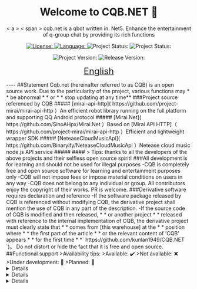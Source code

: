 <h1 align="center">Welcome to CQB.NET   👋</h1>
<p align = "center" > < a > < span > cqb.net is a qbot written in. Net5. Enhance the entertainment of q-group chat by providing its rich functions <span/> <a></p>
<p align="center">
<a href=" https://github.com/kunlan1949/CQB.NET/blob/master/MIT-license.md ">
<img alt="License:" src=" https://img.shields.io/badge/license-MIT-yellow.svg " target="_blank" />
</a>
<a href=" https://docs.microsoft.com/en-us/dotnet/csharp/ ">
<img alt="Language:" src=" https://img.shields.io/badge/language-C%23 -orange" target="_blank" />
</a>  
<a>
<img alt="Project Status:" src=" https://img.shields.io/badge/status-dev-blue " target="_blank" />
</a>
<a>
<img alt="Project Status:" src=" https://img.shields.io/badge/available-%E2%88%9A -green" target="_blank" />
</a>
</p>
<p align="center">
<a>
<img alt="Project Version:" src=" https://img.shields.io/badge/version-0.0.1-blueviolet " target="_blank" />
</a>
<a>
<img alt="Release Version:" src=" https://img.shields.io/badge/release-0.0.1-brightgreen " target="_blank" />
</a>
</p>
<p align="center"><a href=" https://github.com/kunlan1949/CQB.NET/blob/master/README-eng.md "><font size=5>English</font></a></p>
----
##Statement
Cqb.net (hereinafter referred to as CQB) is an open source work. Due to the particularity of the project, various functions may * * be abnormal * * or * * stop updating at any time**
###Project source referenced by CQB
##### [mirai-api-http]( https://github.com/project-mirai/mirai-api-http ）An efficient robot library running on the full platform and supporting QQ Android protocol
##### [Mirai.Net]( https://github.com/SinoAHpx/Mirai.Net ）Based on [Mirai API HTTP]（ https://github.com/project-mirai/mirai-api-http ）Efficient and lightweight wrapper SDK
##### [NeteaseCloudMusicApi]( https://github.com/Binaryify/NeteaseCloudMusicApi ）Netease cloud music node.js API service
##### 
####
>  	 Tips: thanks to all the developers of the above projects and their selfless open source spirit!
###All development is for learning and should not be used for illegal purposes
-CQB is completely free and open source software for learning and entertainment purposes only
-CQB will not impose fees or impose material conditions on users in any way
-CQB does not belong to any individual or group. All contributors enjoy the copyright of their works. PR is welcome.
###Derivative software requires declaration and reference
-If the software package released by CQB is referenced without modifying CQB, the derivative project shall mention the use of CQB in any part of the description.
-If the source code of CQB is modified and then released, * * or another project * * released with reference to the internal implementation of CQB, the derivative project must clearly state that * * comes from [this warehouse] at the * * position where * * the first part of the article * * or the relevant content of 'CQB' appears * * for the first time * *` https://github.com/kunlan1949/CQB.NET `)。 Do not distort or hide the fact that it is free and open source.
##Functional support
>Availability tips:
>Available: ✔️
>Not available: ❌
>Under development: 🚧
>Planned: 🚩
<details>
< summary > query related < / summary >
|Function | data source | availability|
| --- | --- |  ---|
|Illustration identification | [[iqdb]（ https://www.iqdb.org/ )】【[ASCII2D]( https://ascii2d.net/ )】  |  ✔️ |
|Weather enquiries [Central Meteorological Observatory]（ http://www.nmc.cn/ ) |  ✔️ | 
|Fortune query [first constellation network]（ https://www.d1xz.net/ ) |  ✔️ | 
|Game query | [steam store]（ https://store.steampowered.com/ ) |  ✔️ | 
|Translation query [Youdao translation]（ https://fanyi.youdao.com/ ) |  ✔️ | 
</details>
<details>
< summary > game related < / summary >
|Function | data source | availability|
| --- | --- |  ---|
|Guess the number [[iqdb]（ https://www.iqdb.org/ )】【[ASCII2D]( https://ascii2d.net/ )】  |  ✔️ |
|Idiom Solitaire [Central Meteorological Observatory]（ http://www.nmc.cn/ ) |  ✔️ | 
|| [first constellation network]（ https://www.d1xz.net/ ) |  ✔️ | 
|Game query | [steam store]（ https://store.steampowered.com/ )) |  ✔️ | 
|Holy relic screenshot scoring | plug in| ✔️ | 
</details>
<details>
< summary > management related < / summary >
|Function | data source | availability|
| --- | --- |  ---|
|Illustration identification | [[iqdb]（ https://www.iqdb.org/ )】【[ASCII2D]( https://ascii2d.net/ )】  |  ✔️ |
|Weather enquiries [Central Meteorological Observatory]（ http://www.nmc.cn/ ) |  ✔️ | 
|Fortune query [first constellation network]（ https://www.d1xz.net/ ) |  ✔️ | 
|Game query | [steam store]（ https://store.steampowered.com/ )) |  ✔️ | 
|Holy relic screenshot scoring | plug in| ✔️ | 
</details>
